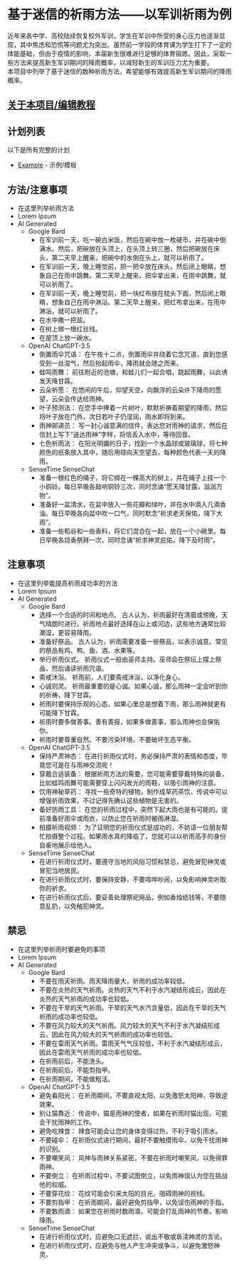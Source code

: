 # 基于迷信的祈雨方法——以军训祈雨为例
近年来各中学、高校陆续恢复校外军训，学生在军训中所受的身心压力也逐渐显现，其中焦虑和恐慌等问题尤为突出。虽然前一学段的体育课为学生打下了一定的体能基础，但由于疫情的影响，本届新生很难进行足够的体育锻炼。因此，采取一些方法来提高新生军训期间的降雨概率，以减轻新生的军训压力尤为重要。  
本项目中列举了基于迷信的数种祈雨方法，希望能够有效提高新生军训期间的降雨概率。

## [关于本项目/编辑教程](readme.html)

## 计划列表
以下是所有完整的计划
- [Example](plans/example/) - 示例/模板

## 方法/注意事项
- 在这里列举祈雨方法
- Lorem Ipsum
- AI Generated
  - Google Bard
    - 在军训前一天，吃一碗白米饭，然后在碗中放一枚硬币，并在碗中倒满水。然后，把碗放在头顶上，在头顶上转三圈，然后把碗放在床头，第二天早上醒来，把碗中的水倒在头上，就可以祈雨了。
    - 在军训前一天，晚上睡觉前，把一把伞放在床头，然后闭上眼睛，想象自己在雨中跳舞。第二天早上醒来，把伞拿出来，在雨中跳舞，就可以祈雨了。
    - 在军训前一天，晚上睡觉前，把一块红布放在枕头下面，然后闭上眼睛，想象自己在雨中淋浴。第二天早上醒来，把红布拿出来，在雨中淋浴，就可以祈雨了。
    - 在水中撒一把盐。
    - 在树上绑一根红丝线。
    - 在屋顶上放一碗水。
  - OpenAI ChatGPT-3.5
    - 倒置雨伞咒语： 在午夜十二点，倒置雨伞并绕着它念咒语，直到您感受到一丝湿气，然后抬起雨伞，降雨就会随之而来。
    - 蛙鸣雨舞： 前往附近的池塘，和蛙儿们一起合唱，跳起雨舞，以此诱发天降甘霖。
    - 云朵祈愿： 在悠闲的午后，仰望天空，向飘浮的云朵许下降雨的愿望，云朵会传达给雨神。
    - 叶子预测法： 在您手中捧着一片树叶，默默祈祷着期望的降雨，然后将叶子放在门外，次日若叶子仍湿润，雨水即将到来。
    - 雨神邮递员： 写一封心诚意满的信件，表达您对雨神的请求，然后在信封上写下“送达雨神”字样，将信丢入水中，等待回音。
    - 七色祈雨法： 在阳光明媚的日子，找到一个水晶球或玻璃球，将七种颜色的纸条放入其中，随后用球向天空望去，每种颜色代表一天的降雨。
  - SenseTime SenseChat
    - 准备一根红色的绳子，将它绑在一棵高大的树上，并在绳子上挂一个小铜铃。每日早晚各敲响铜铃三次，同时念诵“愿天降甘露，滋润万物”。
    - 准备好一盆清水，在盆中放入一些花瓣和绿叶，并在水中滴入几滴香油。每日早晚各向盆中吹一口气，同时默念“祈求老天保佑，降下大雨”。
    - 准备一些稻谷和一些香料，将它们混合在一起，放在一个小碗里。每日早晚各烧香祭拜一次，同时念诵“祈求神灵庇佑，降下及时雨”。

## 注意事项
- 在这里列举能提高祈雨成功率的方法
- Lorem Ipsum
- AI Generated
  - Google Bard
    - 选择一个合适的时间和地点。 古人认为，祈雨最好在清晨或傍晚，天气晴朗时进行。祈雨地点最好选择在山上或河边，这些地方通常比较潮湿，更容易降雨。
    - 准备好祭品。 古人认为，祈雨需要准备一些祭品，以表示诚意。常见的祭品有鸡、鸭、鱼、酒、水果等。
    - 举行祈雨仪式。 祈雨仪式一般由巫师主持。巫师会在祭坛上摆上祭品，然后诵读祈雨咒语。
    - 斋戒沐浴。 祈雨前，人们要斋戒沐浴，以净化身心。
    - 心诚则灵。 祈雨最重要的是心诚。如果心诚，那么雨神一定会听到你的祈祷，降下甘霖。
    - 祈雨时要保持乐观的心态。如果心里总是想着下雨，那么雨神就更有可能降下甘霖。
    - 祈雨时要多做善事。善有善报，如果多做善事，那么雨神也会保佑你。
    - 祈雨时要尊重自然。不要污染环境，不要破坏生态平衡。
  - OpenAI ChatGPT-3.5
    - 保持严肃神态： 在进行祈雨仪式时，务必保持严肃的表情和态度，毕竟您可是在与雨神交流呢！
    - 穿戴合适装备： 根据祈雨方法的需要，您可能需要穿戴特殊的装备，比如蛙鸣雨舞可能需要穿上闪闪发光的雨鞋，以吸引雨神的注意。
    - 饮用神秘草药： 寻找一些奇特的植物，制作成草药茶饮，传说中可以增强祈雨效果，不过记得先确认这些植物是无害的。
    - 备好防雨工具： 在您的祈雨过程中，突然下起大雨也是有可能的。提前准备好雨伞或雨衣，以防止您在祈雨时被雨淋湿。
    - 拍摄祈雨视频： 为了证明您的祈雨仪式是成功的，不妨请一位朋友帮忙拍摄整个过程。如果雨水真的降临了，您就可以以祈雨高手的身份自豪地展示给他人。
  - SenseTime SenseChat
    - 在进行祈雨仪式时，要遵守当地的风俗习惯和禁忌，避免冒犯神灵或冒犯当地居民。
    - 在进行祈雨仪式时，要保持安静，不要喧哗吵闹，以免影响神灵听取你的祈求。
    - 在进行祈雨仪式后，要妥善处理祭祀用品，例如香烛纸钱等，不要随意乱扔，以免触犯神灵。

## 禁忌
- 在这里列举祈雨时要避免的事项
- Lorem Ipsum
- AI Generated
  - Google Bard
    - 不要在雨天祈雨。雨天降雨量大，祈雨的成功率较低。
    - 不要在炎热的天气祈雨。炎热的天气不利于水汽凝结形成云，因此在炎热的天气祈雨的成功率也较低。
    - 不要在干旱的天气祈雨。干旱的天气水汽含量低，因此在干旱的天气祈雨的成功率也较低。
    - 不要在风力较大的天气祈雨。风力较大的天气不利于水汽凝结形成云，因此在风力较大的天气祈雨的成功率也较低。
    - 不要在雷雨天气祈雨。雷雨天气气压较低，不利于水汽凝结形成云，因此在雷雨天气祈雨的成功率也较低。
    - 在祈雨前后，不能洗头。
    - 在祈雨前后，不能剪指甲。
    - 在祈雨期间，不能做粗活。
  - OpenAI ChatGPT-3.5
    - 避免看阳光： 在祈雨期间，不要直视太阳，以免激怒太阳神，导致逆效果。
    - 别让猫靠近： 传说中，猫是雨神的使者，如果在祈雨时猫出现，可能会干扰雨神的工作。
    - 避免吃辣食： 辣食可能会让您的身体变得过热，不利于吸引雨水。
    - 不要碰伞： 在祈雨仪式进行期间，最好不要触摸雨伞，以免干扰雨神的识别。
    - 不要嘲笑风： 风神与雨神关系紧密，不要在祈雨时嘲笑风，以免得罪雨神。
    - 不要倒立： 在祈雨过程中，不要试图倒立，以免雨神误认为您在挑战他的权威。
    - 不要穿花纹： 花纹可能会引来太阳的目光，阻碍雨神的视线。
    - 不要剪指甲： 在祈雨期间，最好避免剪指甲，以免误伤雨神的手指。
    - 不要数雨滴： 如果您在祈雨时数雨滴，可能会打乱雨神的节奏，影响降雨。
  - SenseTime SenseChat
    - 在进行祈雨仪式时，应避免口无遮拦，说出不敬或亵渎神灵的言论。
    - 在进行祈雨仪式时，应避免与他人产生冲突或争斗，以避免激怒神灵。